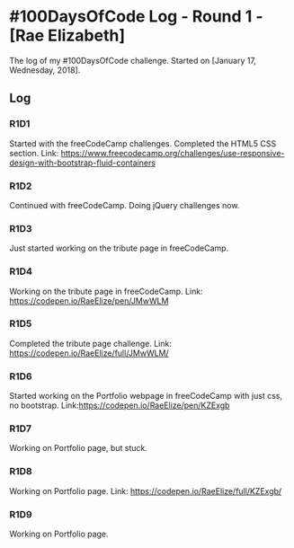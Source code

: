  # #100DaysOfCode Log - Round 1 - [Rae Elizabeth]

The log of my #100DaysOfCode challenge. Started on [January 17, Wednesday, 2018].

## Log

### R1D1 
Started with the freeCodeCamp challenges. Completed the HTML5 CSS section. Link: https://www.freecodecamp.org/challenges/use-responsive-design-with-bootstrap-fluid-containers

### R1D2
Continued with freeCodeCamp. Doing jQuery challenges now.

### R1D3
Just started working on the tribute page in freeCodeCamp.

### R1D4
Working on the tribute page in freeCodeCamp. Link: https://codepen.io/RaeElize/pen/JMwWLM

### R1D5
Completed the tribute page challenge. Link: https://codepen.io/RaeElize/full/JMwWLM/

### R1D6
Started working on the Portfolio webpage in freeCodeCamp with just css, no bootstrap. Link:https://codepen.io/RaeElize/pen/KZExgb

### R1D7
Working on Portfolio page, but stuck.

### R1D8 
Working on Portfolio page. Link: https://codepen.io/RaeElize/full/KZExgb/

### R1D9
Working on Portfolio page.
